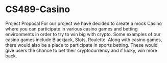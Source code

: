 # CS489-Casino

Project Proposal
	For our project we have decided to create a mock Casino where you can participate in various casino games and betting environments in order to try to win big with crypto.  Some examples of our casino games include Blackjack, Slots, Roulette.  Along with casino games, there would also be a place to participate in sports betting.  These would give users the chance to bet their cryptocurrency and if lucky, win more back.
